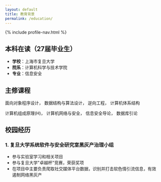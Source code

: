 ```yaml
---
layout: default
title: 教育背景
permalink: /education/
---
```


{% include profile-nav.html %}

## 本科在读（27届毕业生）
- **学校**：上海市复旦大学
- **院系**：计算机科学与技术学院
- **专业**：信息安全

## 主修课程
面向对象程序设计，  数据结构与算法设计，  逆向工程，  计算机体系结构 

计算机组成原理(H)，  计算机网络与安全，  信息安全导论，  数据库引论

## 校园经历

### 1. 复旦大学系统软件与安全研究室黑灰产治理小组
- 参与实验室学习和相关项目
- 参与复旦大学"卓越杯"竞赛，荣获奖项
- 在项目中主要负责爬取社交媒体平台数据，识别并打击软色情引流信息，有效遏制网络黑灰产 
